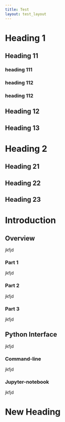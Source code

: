 ```yaml
---
title: Test
layout: test_layout
---
```



<h1 id='h1'>Heading 1</h1>

<h2 id='h11'>Heading 11</h2>
<h3 id='h111'>heading 111</h3>
<h3 id='h112'>heading 112</h3>
<h3 id='h113'>heading 112</h3>

<h2 id='h12'>Heading 12</h2>

<h2 id='h13'>Heading 13</h2>


<h1 id='h2'>Heading 2</h1>

<h2 id='h21'>Heading 21</h2>
<h2 id='h22'>Heading 22</h2>
<h2 id='h23'>Heading 23</h2>

# Introduction

## Overview

jkfjd

### Part 1

jkfjd

### Part 2




jkfjd


### Part 3


jkfjd


## Python Interface


jkfjd

### Command-line


jkfjd

### Jupyter-notebook


jkfjd



# New Heading 
